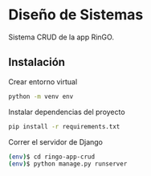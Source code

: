 # Diseño de Sistemas

Sistema CRUD de la app RinGO.

## Instalación

Crear entorno virtual
```bash
python -m venv env
```
Instalar dependencias del proyecto

```bash
pip install -r requirements.txt
```

Correr el servidor de Django

```bash
(env)$ cd ringo-app-crud
(env)$ python manage.py runserver
```

